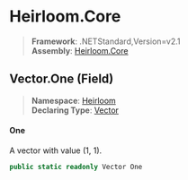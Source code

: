 # Heirloom.Core

> **Framework**: .NETStandard,Version=v2.1  
> **Assembly**: [Heirloom.Core][0]

## Vector.One (Field)

> **Namespace**: [Heirloom][0]  
> **Declaring Type**: [Vector][1]

#### One

A vector with value (1, 1).

```cs
public static readonly Vector One
```

[0]: ../../../Heirloom.Core.md
[1]: ../Vector.md
